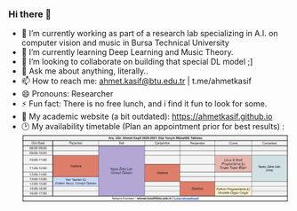 ### Hi there 👋

- 🔭 I’m currently working as part of a research lab specializing in A.I. on computer vision and music in Bursa Technical University
- 🌱 I’m currently learning Deep Learning and Music Theory.
- 👯 I’m looking to collaborate on building that special DL model ;]
- 💬 Ask me about anything, literally..
- 📫 How to reach me: ahmet.kasif@btu.edu.tr | t.me/ahmetkasif
- 😄 Pronouns: Researcher
- ⚡ Fun fact: There is no free lunch, and i find it fun to look for some.
- 💪 My academic website (a bit outdated): https://ahmetkasif.github.io
- 🕑 My availability timetable (Plan an appointment prior for best results) :
![](https://github.com/ahmetkasif/ahmetkasif/blob/main/availability.JPG)
